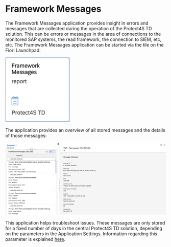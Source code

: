 # Framework Messages

The Framework Messages application provides insight in errors and messages that are collected during the operation of the Protect4S TD solution. This can be errors or messages in the area of connections to the monitored SAP systems, the read framework, the connection to SIEM, etc, etc. The Framework Messages application can be started via the tile on the Fiori Launchpad:

![](<../.gitbook/assets/image (64) (1) (1) (1).png>)

The application provides an overview of all stored messages and the details of those messages:

![](<../.gitbook/assets/image (20) (1).png>)

This application helps troubleshoot issues. These messages are only stored for a fixed number of days in the central Protect4S TD solution, depending on the parameters in the Application Settings. Information regarding this parameter is explained [here](../application-setup/application-settings.md).
